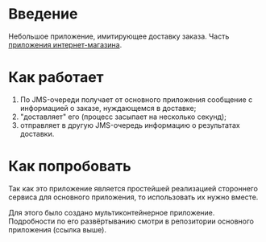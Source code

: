 # Введение

Небольшое приложение, имитирующее доставку заказа. Часть [приложения интернет-магазина](https://github.com/nikjags/Shop-app-backend).

# Как работает

1. По JMS-очереди получает от основного приложения сообщение с информацией о заказе, нуждающемся в доставке;
2. "доставляет" его (процесс засыпает на несколько секунд);
3. отправляет в другую JMS-очередь информацию о результатах доставки.

# Как попробовать

Так как это приложение является простейшей реализацией стороннего сервиса для основного приложения, то использовать их нужно вместе.

Для этого было создано мультиконтейнерное приложение. Подробности по его развёртыванию смотри в репозитории основного приложения (ссылка выше).

